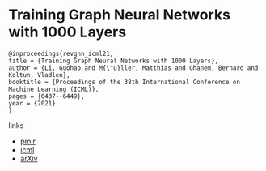 # Training Graph Neural Networks with 1000 Layers

```
@inproceedings{revgnn_icml21,
title = {Training Graph Neural Networks with 1000 Layers},
author = {Li, Guohao and M{\"u}ller, Matthias and Ghanem, Bernard and Koltun, Vladlen},
booktitle = {Proceedings of the 38th International Conference on Machine Learning (ICML)},
pages = {6437--6449},
year = {2021}
}
```

links
- [pmlr](http://proceedings.mlr.press/v139/li21o.html)
- [icml](https://icml.cc/virtual/2021/poster/10455)
- [arXiv](https://arxiv.org/abs/2106.07476)

